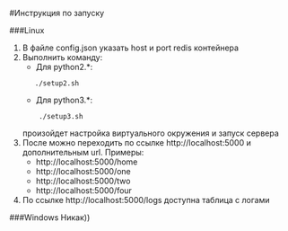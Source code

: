 #Инструкция по запуску

###Linux
1) В файле config.json указать host и port redis контейнера
2) Выполнить команду:
    * Для python2.*:
    ```shell script
       ./setup2.sh
    ```
    * Для python3.*:
   ```shell script
       ./setup3.sh
    ```
   произойдет настройка виртуального окружения и запуск сервера
3) После можно переходить по ссылке http://localhost:5000 и дополнительным url. Примеры:
    * http://localhost:5000/home
    * http://localhost:5000/one
    * http://localhost:5000/two
    * http://localhost:5000/four
4) По ссылке http://localhost:5000/logs доступна таблица с логами

###Windows
Никак))